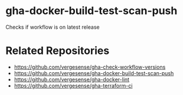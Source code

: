 # gha-docker-build-test-scan-push
Checks if workflow is on latest release

# Related Repositories
- https://github.com/vergesense/gha-check-workflow-versions
- https://github.com/vergesense/gha-docker-build-test-scan-push
- https://github.com/vergesense/gha-docker-lint
- https://github.com/vergesense/gha-terraform-ci
